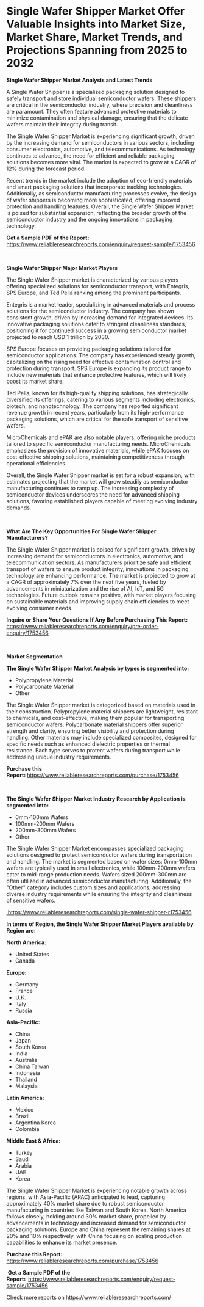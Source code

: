 <p><h1>Single Wafer Shipper Market Offer Valuable Insights into Market Size, Market Share, Market Trends, and Projections Spanning from 2025 to 2032</h1></p><p><strong>Single Wafer Shipper Market Analysis and Latest Trends</strong></p>
<p><p>A Single Wafer Shipper is a specialized packaging solution designed to safely transport and store individual semiconductor wafers. These shippers are critical in the semiconductor industry, where precision and cleanliness are paramount. They often feature advanced protective materials to minimize contamination and physical damage, ensuring that the delicate wafers maintain their integrity during transit.</p><p>The Single Wafer Shipper Market is experiencing significant growth, driven by the increasing demand for semiconductors in various sectors, including consumer electronics, automotive, and telecommunications. As technology continues to advance, the need for efficient and reliable packaging solutions becomes more vital. The market is expected to grow at a CAGR of 12% during the forecast period. </p><p>Recent trends in the market include the adoption of eco-friendly materials and smart packaging solutions that incorporate tracking technologies. Additionally, as semiconductor manufacturing processes evolve, the design of wafer shippers is becoming more sophisticated, offering improved protection and handling features. Overall, the Single Wafer Shipper Market is poised for substantial expansion, reflecting the broader growth of the semiconductor industry and the ongoing innovations in packaging technology.</p></p>
<p><strong>Get a Sample PDF of the Report:&nbsp;</strong> <a href="https://www.reliableresearchreports.com/enquiry/request-sample/1753456?utm_campaign=1674&utm_medium=2&utm_source=Github&utm_content=ia&utm_term=10022025&utm_id=single-wafer-shipper">https://www.reliableresearchreports.com/enquiry/request-sample/1753456</a></p>
<p>&nbsp;</p>
<p><strong>Single Wafer Shipper Major Market Players</strong></p>
<p><p>The Single Wafer Shipper market is characterized by various players offering specialized solutions for semiconductor transport, with Entegris, SPS Europe, and Ted Pella ranking among the prominent participants. </p><p>Entegris is a market leader, specializing in advanced materials and process solutions for the semiconductor industry. The company has shown consistent growth, driven by increasing demand for integrated devices. Its innovative packaging solutions cater to stringent cleanliness standards, positioning it for continued success in a growing semiconductor market projected to reach USD 1 trillion by 2030.</p><p>SPS Europe focuses on providing packaging solutions tailored for semiconductor applications. The company has experienced steady growth, capitalizing on the rising need for effective contamination control and protection during transport. SPS Europe is expanding its product range to include new materials that enhance protective features, which will likely boost its market share.</p><p>Ted Pella, known for its high-quality shipping solutions, has strategically diversified its offerings, catering to various segments including electronics, biotech, and nanotechnology. The company has reported significant revenue growth in recent years, particularly from its high-performance packaging solutions, which are critical for the safe transport of sensitive wafers.</p><p>MicroChemicals and ePAK are also notable players, offering niche products tailored to specific semiconductor manufacturing needs. MicroChemicals emphasizes the provision of innovative materials, while ePAK focuses on cost-effective shipping solutions, maintaining competitiveness through operational efficiencies.</p><p>Overall, the Single Wafer Shipper market is set for a robust expansion, with estimates projecting that the market will grow steadily as semiconductor manufacturing continues to ramp up. The increasing complexity of semiconductor devices underscores the need for advanced shipping solutions, favoring established players capable of meeting evolving industry demands.</p></p>
<p>&nbsp;</p>
<p><strong>What Are The Key Opportunities For Single Wafer Shipper Manufacturers?</strong></p>
<p><p>The Single Wafer Shipper market is poised for significant growth, driven by increasing demand for semiconductors in electronics, automotive, and telecommunication sectors. As manufacturers prioritize safe and efficient transport of wafers to ensure product integrity, innovations in packaging technology are enhancing performance. The market is projected to grow at a CAGR of approximately 7% over the next five years, fueled by advancements in miniaturization and the rise of AI, IoT, and 5G technologies. Future outlook remains positive, with market players focusing on sustainable materials and improving supply chain efficiencies to meet evolving consumer needs.</p></p>
<p><strong>Inquire or Share Your Questions If Any Before Purchasing This Report:</strong> <a href="https://www.reliableresearchreports.com/enquiry/pre-order-enquiry/1753456?utm_campaign=1674&utm_medium=2&utm_source=Github&utm_content=ia&utm_term=10022025&utm_id=single-wafer-shipper">https://www.reliableresearchreports.com/enquiry/pre-order-enquiry/1753456</a></p>
<p>&nbsp;</p>
<p><strong>Market Segmentation</strong></p>
<p><strong>The Single Wafer Shipper Market Analysis by types is segmented into:</strong></p>
<p><ul><li>Polypropylene Material</li><li>Polycarbonate Material</li><li>Other</li></ul></p>
<p><p>The Single Wafer Shipper market is categorized based on materials used in their construction. Polypropylene material shippers are lightweight, resistant to chemicals, and cost-effective, making them popular for transporting semiconductor wafers. Polycarbonate material shippers offer superior strength and clarity, ensuring better visibility and protection during handling. Other materials may include specialized composites, designed for specific needs such as enhanced dielectric properties or thermal resistance. Each type serves to protect wafers during transport while addressing unique industry requirements.</p></p>
<p><strong>Purchase this Report:&nbsp;</strong><a href="https://www.reliableresearchreports.com/purchase/1753456?utm_campaign=1674&utm_medium=2&utm_source=Github&utm_content=ia&utm_term=10022025&utm_id=single-wafer-shipper">https://www.reliableresearchreports.com/purchase/1753456</a></p>
<p>&nbsp;</p>
<p><strong>The Single Wafer Shipper Market Industry Research by Application is segmented into:</strong></p>
<p><ul><li>0mm-100mm Wafers</li><li>100mm-200mm Wafers</li><li>200mm-300mm Wafers</li><li>Other</li></ul></p>
<p><p>The Single Wafer Shipper Market encompasses specialized packaging solutions designed to protect semiconductor wafers during transportation and handling. The market is segmented based on wafer sizes: 0mm-100mm wafers are typically used in small electronics, while 100mm-200mm wafers cater to mid-range production needs. Wafers sized 200mm-300mm are often utilized in advanced semiconductor manufacturing. Additionally, the "Other" category includes custom sizes and applications, addressing diverse industry requirements while ensuring the integrity and cleanliness of sensitive wafers.</p></p>
<p><a href="https://www.reliableresearchreports.com/single-wafer-shipper-r1753456?utm_campaign=1674&utm_medium=2&utm_source=Github&utm_content=ia&utm_term=10022025&utm_id=single-wafer-shipper">&nbsp;https://www.reliableresearchreports.com/single-wafer-shipper-r1753456</a></p>
<p><strong>In terms of Region, the Single Wafer Shipper Market Players available by Region are:</strong></p>
<p>
    <p> <strong> North America: </strong>
        <ul>
            <li>United States</li>
            <li>Canada</li>
        </ul>
        </p> 
    <p> <strong> Europe: </strong>
        <ul>
            <li>Germany</li>
            <li>France</li>
            <li>U.K.</li>
            <li>Italy</li>
            <li>Russia</li>
        </ul>
        </p> 
    <p> <strong> Asia-Pacific: </strong>
        <ul>
            <li>China</li>
            <li>Japan</li>
            <li>South Korea</li>
            <li>India</li>
            <li>Australia</li>
            <li>China Taiwan</li>
            <li>Indonesia</li>
            <li>Thailand</li>
            <li>Malaysia</li>
        </ul>
        </p> 
    <p> <strong> Latin America: </strong>
        <ul>
            <li>Mexico</li>
            <li>Brazil</li>
            <li>Argentina Korea</li>
            <li>Colombia</li>
        </ul>
        </p> 
    <p> <strong> Middle East & Africa: </strong>
        <ul>
            <li>Turkey</li>
            <li>Saudi</li>
            <li>Arabia</li>
            <li>UAE</li>
            <li>Korea</li>
        </ul>
    </p>
    </p>
<p><p>The Single Wafer Shipper Market is experiencing notable growth across regions, with Asia-Pacific (APAC) anticipated to lead, capturing approximately 40% market share due to robust semiconductor manufacturing in countries like Taiwan and South Korea. North America follows closely, holding around 30% market share, propelled by advancements in technology and increased demand for semiconductor packaging solutions. Europe and China represent the remaining shares at 20% and 10% respectively, with China focusing on scaling production capabilities to enhance its market presence.</p></p>
<p><strong>Purchase this Report: </strong><a href="https://www.reliableresearchreports.com/purchase/1753456?utm_campaign=1674&utm_medium=2&utm_source=Github&utm_content=ia&utm_term=10022025&utm_id=single-wafer-shipper">https://www.reliableresearchreports.com/purchase/1753456</a></p>
<p>&nbsp;<strong>Get a Sample PDF of the Report:&nbsp;&nbsp;</strong><a href="https://www.reliableresearchreports.com/enquiry/request-sample/1753456?utm_campaign=1674&utm_medium=2&utm_source=Github&utm_content=ia&utm_term=10022025&utm_id=single-wafer-shipper">https://www.reliableresearchreports.com/enquiry/request-sample/1753456</a></p>
<p><strong></strong></p>
<p>Check more reports on <a href="https://www.reliableresearchreports.com/?utm_campaign=1674&utm_medium=2&utm_source=Github&utm_content=ia&utm_term=10022025&utm_id=single-wafer-shipper">https://www.reliableresearchreports.com/</a></p>
